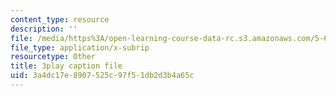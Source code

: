 ```yaml
---
content_type: resource
description: ''
file: /media/https%3A/open-learning-course-data-rc.s3.amazonaws.com/5-60-thermodynamics-kinetics-spring-2008/3a4dc17e8907525c97f51db2d3b4a65c_lLdUm6AU0aw.vtt
file_type: application/x-subrip
resourcetype: Other
title: 3play caption file
uid: 3a4dc17e-8907-525c-97f5-1db2d3b4a65c
---
```

